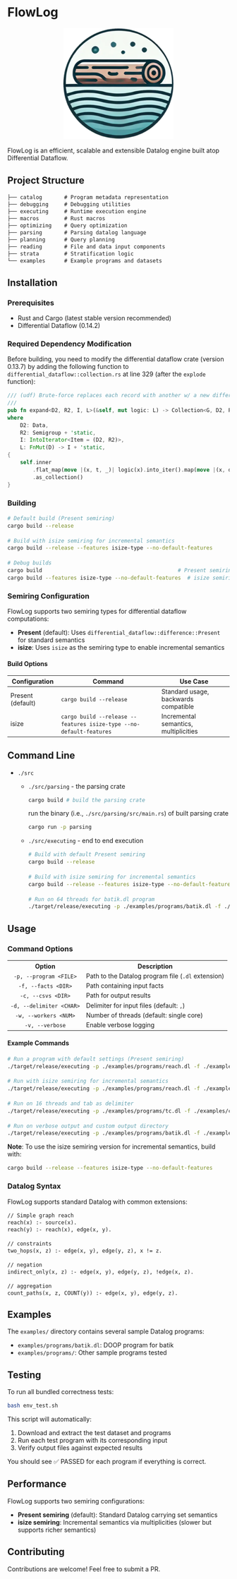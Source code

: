 # FlowLog

<p align="center"> <img src="flowlog.png" alt="flowlog_logo" width="250"/> </p>

FlowLog is an efficient, scalable and extensible Datalog engine built atop Differential Dataflow.

## Project Structure

```
├── catalog       # Program metadata representation
├── debugging     # Debugging utilities
├── executing     # Runtime execution engine
├── macros        # Rust macros
├── optimizing    # Query optimization
├── parsing       # Parsing datalog language
├── planning      # Query planning
├── reading       # File and data input components
├── strata        # Stratification logic
└── examples      # Example programs and datasets
```

## Installation

### Prerequisites
- Rust and Cargo (latest stable version recommended)
- Differential Dataflow (0.14.2)

### Required Dependency Modification

Before building, you need to modify the differential dataflow crate (version 0.13.7) by adding the following function to `differential_dataflow::collection.rs` at line 329 (after the `explode` function):

```rust
/// (udf) Brute-force replaces each record with another w/ a new difference type.
///
pub fn expand<D2, R2, I, L>(&self, mut logic: L) -> Collection<G, D2, R2>
where
    D2: Data,
    R2: Semigroup + 'static,
    I: IntoIterator<Item = (D2, R2)>,
    L: FnMut(D) -> I + 'static,
{
    self.inner
        .flat_map(move |(x, t, _)| logic(x).into_iter().map(move |(x, d2)| (x, t.clone(), d2)))
        .as_collection()
}
```

### Building
```bash
# Default build (Present semiring)
cargo build --release

# Build with isize semiring for incremental semantics
cargo build --release --features isize-type --no-default-features

# Debug builds
cargo build                                           # Present semiring (default)
cargo build --features isize-type --no-default-features  # isize semiring
```

### Semiring Configuration

FlowLog supports two semiring types for differential dataflow computations:

- **Present** (default): Uses `differential_dataflow::difference::Present` for standard semantics
- **isize**: Uses `isize` as the semiring type to enable incremental semantics

#### Build Options

| Configuration | Command | Use Case |
|--------------|---------|----------|
| Present (default) | `cargo build --release` | Standard usage, backwards compatible |
| isize | `cargo build --release --features isize-type --no-default-features` | Incremental semantics, multiplicities |


## Command Line

- `./src`  
  - `./src/parsing` - the parsing crate
     
     ```bash
     cargo build # build the parsing crate
     ```
     
     run the binary (i.e., `./src/parsing/src/main.rs`) of built parsing crate
     ```bash
     cargo run -p parsing
     ```
  - `./src/executing` - end to end execution
      ```bash
      # Build with default Present semiring
      cargo build --release
      
      # Build with isize semiring for incremental semantics
      cargo build --release --features isize-type --no-default-features
      
      # Run on 64 threads for batik.dl program
      ./target/release/executing -p ./examples/programs/batik.dl -f ./examples/csvs -c ./examples/csvs -d $'\t' -w 64 
      ```

## Usage

### Command Options

<table>
<tr>
  <th align="center">Option</th>
  <th align="center">Description</th>
</tr>
<tr>
  <td align="center"><code>-p, --program &lt;FILE&gt;</code></td>
  <td>Path to the Datalog program file (<code>.dl</code> extension)</td>
</tr>
<tr>
  <td align="center"><code>-f, --facts &lt;DIR&gt;</code></td>
  <td>Path containing input facts</td>
</tr>
<tr>
  <td align="center"><code>-c, --csvs &lt;DIR&gt;</code></td>
  <td>Path for output results</td>
</tr>
<tr>
  <td align="center"><code>-d, --delimiter &lt;CHAR&gt;</code></td>
  <td>Delimiter for input files (default: <code>,</code>)</td>
</tr>
<tr>
  <td align="center"><code>-w, --workers &lt;NUM&gt;</code></td>
  <td>Number of threads (default: single core)</td>
</tr>
<tr>
  <td align="center"><code>-v, --verbose</code></td>
  <td>Enable verbose logging</td>
</tr>
<!-- <tr>
  <td align="center"><code>-h, --help</code></td>
  <td>Print help information</td>
</tr> -->
</table>

#### Example Commands

```bash
# Run a program with default settings (Present semiring)
./target/release/executing -p ./examples/programs/reach.dl -f ./examples/facts

# Run with isize semiring for incremental semantics
./target/release/executing -p ./examples/programs/reach.dl -f ./examples/facts

# Run on 16 threads and tab as delimiter
./target/release/executing -p ./examples/programs/tc.dl -f ./examples/csvs -d $'\t' -w 16

# Run on verbose output and custom output directory
./target/release/executing -p ./examples/programs/batik.dl -f ./examples/csvs -c ./results -v
```

**Note**: To use the isize semiring version for incremental semantics, build with:
```bash
cargo build --release --features isize-type --no-default-features
```

### Datalog Syntax

FlowLog supports standard Datalog with common extensions:

```datalog
// Simple graph reach
reach(x) :- source(x).
reach(y) :- reach(x), edge(x, y).

// constraints
two_hops(x, z) :- edge(x, y), edge(y, z), x != z.

// negation
indirect_only(x, z) :- edge(x, y), edge(y, z), !edge(x, z).

// aggregation
count_paths(x, z, COUNT(y)) :- edge(x, y), edge(y, z).
```


## Examples

The `examples/` directory contains several sample Datalog programs:

- `examples/programs/batik.dl`: DOOP program for batik
- `examples/programs/`: Other sample programs tested

## Testing

To run all bundled correctness tests:

```bash
bash env_test.sh
```
This script will automatically:
1. Download and extract the test dataset and programs
2. Run each test program with its corresponding input
3. Verify output files against expected results

You should see ✅ PASSED for each program if everything is correct.

## Performance

FlowLog supports two semiring configurations:
- **Present semiring** (default): Standard Datalog carrying set semantics
- **isize semiring**: Incremental semantics via multiplicities (slower but supports richer semantics)


## Contributing

Contributions are welcome! Feel free to submit a PR.



